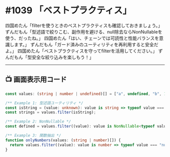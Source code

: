 # #1039 「ベストプラクティス」

四国めたん「filterを使うときのベストプラクティスも確認しておきましょう。」
ずんだもん「型述語で絞りこむ、副作用を避ける、null除去ならNonNullableを使う、だったね。」
四国めたん「はい、チェーンでは可読性と性能バランスを意識します。」
ずんだもん「ガード済みのユーティリティを再利用すると安全だよ。」
四国めたん「ベストプラクティスを守ってfilterを活用してください。」
ずんだもん「型安全な絞り込みを楽しもう！」

---

## 📺 画面表示用コード

```typescript
const values: (string | number | undefined)[] = ["a", undefined, "b", 1];

/** Example 1: 型述語ユーティリティ */
const isString = (value: unknown): value is string => typeof value === "string";
const strings = values.filter(isString);

/** Example 2: NonNullable */
const defined = values.filter((value): value is NonNullable<typeof value> => value != null);

/** Example 3: 関数抽出 */
function onlyNumbers(values: (string | number)[]) {
  return values.filter((value): value is number => typeof value === "number");
}
```
